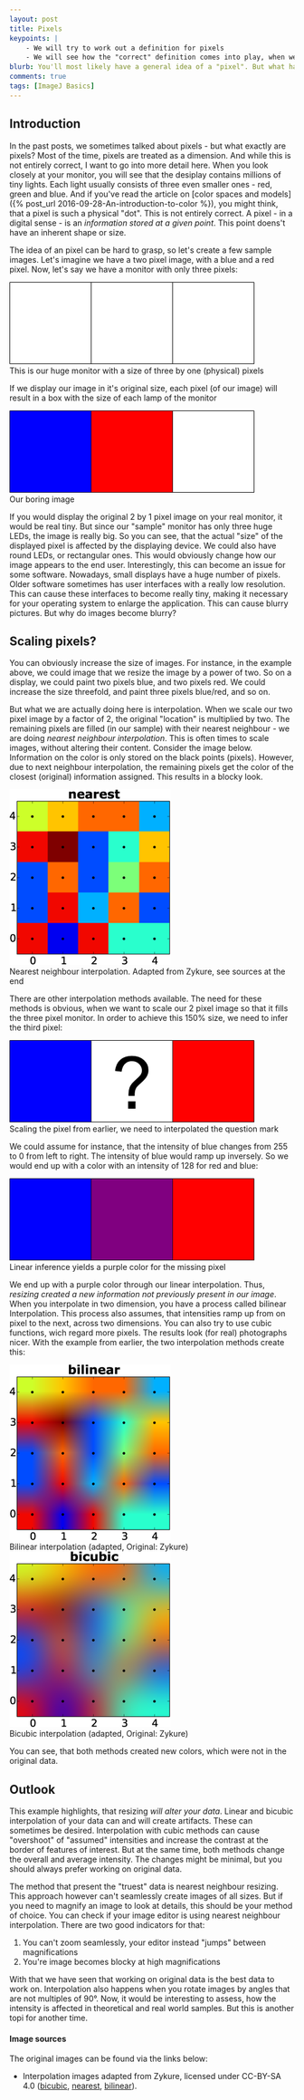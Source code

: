 ```yaml
---
layout: post
title: Pixels
keypoints: | 
    - We will try to work out a definition for pixels
    - We will see how the "correct" definition comes into play, when we resize images
blurb: You'll most likely have a general idea of a "pixel". But what happens to a pixel when we try to scale up a complete image? Do we get a big pixel? And what size does a pixel have? We will have a basic look and try to get a more accurate idea of pixels. We will also learn, that some manipulations are required in order to magnify or rotate pictures.
comments: true
tags: [ImageJ Basics]
---
```


## Introduction

In the past posts, we sometimes talked about pixels - but what exactly are pixels? Most of the time, pixels are treated as a dimension. And while this is not entirely correct, I want to go into more detail here. When you look closely at your monitor, you will see that the desiplay contains millions of tiny lights. Each light usually consists of three even smaller ones - red, green and blue. And if you've read the article on [color spaces and models]({% post_url 2016-09-28-An-introduction-to-color %}), you might think, that a pixel is such a physical "dot". This is not entirely correct. A pixel - in a digital sense - is an *information stored at a given point*. This point doens't have an inherent shape or size.

The idea of an pixel can be hard to grasp, so let's create a few sample images. Let's imagine we have a two pixel image, with a blue and a red pixel. Now, let's say we have a monitor with only three pixels:

<div class="grid-x align-center">
    <div class="cell large-6 align-center">
        <div class="card">
            <img src="/images/pixels/template.png" itemprop="image" />
            <div class="card-section sub">This is our huge monitor with a size of three by one (physical) pixels</div>
        </div>
    </div>
</div>

If we display our image in it's original size, each pixel (of our image) will result in a box with the size of each lamp of the monitor

<div class="grid-x align-center">
    <div class="cell large-6 align-center">
        <div class="card">
            <img src="/images/pixels/fill_one.png" itemprop="image" />
            <div class="card-section sub">Our boring image</div>
        </div>
    </div>
</div>

If you would display the original 2 by 1 pixel image on your real monitor, it would be real tiny. But since our "sample" monitor has only three huge LEDs, the image is really big. So you can see, that the actual "size" of the displayed pixel is affected by the displaying device. We could also have round LEDs, or rectangular ones. This would obviously change how our image appears to the end user. Interestingly, this can become an issue for some software. Nowadays, small displays have a huge number of pixels. Older software sometimes has user interfaces with a really low resolution. This can cause these interfaces to become really tiny, making it necessary for your operating system to enlarge the application. This can cause blurry pictures. But why do images become blurry?

## Scaling pixels?

You can obviously increase the size of images. For instance, in the example above, we could image that we resize the image by a power of two. So on a display, we could paint two pixels blue, and two pixels red. We could increase the size threefold, and paint three pixels blue/red, and so on.

But what we are actually doing here is interpolation. When we scale our two pixel image by a factor of 2, the original "location" is multiplied by two. The remaining pixels are filled (in our sample) with their nearest neighbour - we are doing *nearest neighbour interpolation*. This is often times to scale images, without altering their content. Consider the image below. Information on the color is only stored on the black points (pixels). However, due to next neighbour interpolation, the remaining pixels get the color of the closest (original) information assigned. This results in a blocky look.

<div class="grid-x align-center">
    <div class="cell large-6 align-center">
        <div class="card">
            <img src="/images/pixels/Interpolation-nearest.png" itemprop="image" />
            <div class="card-section sub">Nearest neighbour interpolation. Adapted from Zykure, see sources at the end</div>
        </div>
    </div>
</div>

There are other interpolation methods available. The need for these methods is obvious, when we want to scale our 2 pixel image so that it fills the three pixel monitor. In order to achieve this 150% size, we need to infer the third pixel:

<div class="grid-x align-center">
    <div class="cell large-6 align-center">
        <div class="card">
            <img src="/images/pixels/scaled_one.png" itemprop="image" />
            <div class="card-section sub">Scaling the pixel from earlier, we need to interpolated the question mark</div>
        </div>
    </div>
</div>

We could assume for instance, that the intensity of blue changes from 255 to 0 from left to right. The intensity of blue would ramp up inversely. So we would end up with a color with an intensity of 128 for red and blue:

<div class="grid-x align-center">
    <div class="cell large-6 align-center">
        <div class="card">
            <img src="/images/pixels/scaled_two.png" itemprop="image" />
            <div class="card-section sub">Linear inference yields a purple color for the missing pixel</div>
        </div>
    </div>
</div>

We end up with a purple color through our linear interpolation. Thus, *resizing created a new information not previously present in our image*. When you interpolate in two dimension, you have a process called bilinear Interpolation. This process also assumes, that intensities ramp up from on pixel to the next, across two dimensions. You can also try to use cubic functions, wich regard more pixels. The results look (for real) photographs nicer. With the example from earlier, the two interpolation methods create this:

<div class="grid-x grid-padding-x align-center">
    <div class="cell medium-3 text-center">
        <div class="card">
            <img src="/images/pixels/Interpolation-bilinear.png" />
            <div class="card-section sub">Bilinear interpolation (adapted, Original: Zykure)</div>
        </div>
    </div>
    <div class="cell medium-3 text-center">
        <div class="card">
            <img src="/images/pixels/Interpolation-bicubic.png" />
            <div class="card-section sub">Bicubic interpolation (adapted, Original: Zykure)</div>
        </div>
    </div>
</div>

You can see, that both methods created new colors, which were not in the original data.

## Outlook

This example highlights, that resizing *will alter your data*. Linear and bicubic interpolation of your data can and will create artifacts. These can sometimes be desired. Interpolation with cubic methods can cause "overshoot" of "assumed" intensities and increase the contrast at the border of features of interest. But at the same time, both methods change the overall and average intensity. The changes might be minimal, but you should always prefer working on original data.

The method that present the "truest" data is nearest neighbour resizing. This approach however can't seamlessly create images of all sizes. But if you need to magnify an image to look at details, this should be your method of choice. You can check if your image editor is using nearest neighbour interpolation. There are two good indicators for that:

1. You can't zoom seamlessly, your editor instead "jumps" between magnifications
2. You're image becomes blocky at high magnifications

With that we have seen that working on original data is the best data to work on. Interpolation also happens when you rotate images by angles that are not multiples of 90°. Now, it would be interesting to assess, how the intensity is affected in theoretical and real world samples. But this is another topi for another time.

#### Image sources

The original images can be found via the links below:

- Interpolation images adapted from Zykure, licensed under CC-BY-SA 4.0 (<a href="https://en.wikipedia.org/wiki/File:Interpolation-bicubic.svg" target="_blank">bicubic</a>, <a href="https://en.wikipedia.org/wiki/File:Interpolation-nearest.svg" target="_blank">nearest</a>, <a href="https://en.wikipedia.org/wiki/File:Interpolation-bilinear.svg" target="_blank">bilinear</a>).